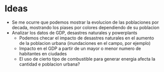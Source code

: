 # Ideas

- Se me ocurre que podemos mostrar la evolucion de las poblaciones por decada, mostrando los piases por colores dependiendo de su poblacion
- Analizar los datos de GDP, desastres naturales y powerplants
    - Podemos checar el impacto de desastres naturales en el aumento de la poblacion urbana (inundaciones en el campo, por ejemplo)
    - Impacto en el GDP a partir de un mayor o menor numero de habitantes en ciudades
    - El uso de cierto tipo de combustible para generar energia afecta la cantidad e poblacion urbana?